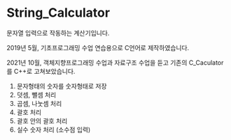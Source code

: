 # String_Calculator

문자열 입력으로 작동하는 계산기입니다.

2019년 5월, 기초프로그래밍 수업 연습용으로 C언어로 제작하였습니다.

2021년 10월, 객체지향프로그래밍 수업과 자료구조 수업을 듣고 기존의 C_Caculator를 C++로 고쳐보았습니다.

1. 문자형태의 숫자를 숫자형태로 저장
2. 덧셈, 뺄셈 처리
3. 곱셈, 나눗셈 처리
4. 괄호 처리
5. 괄호 안의 괄호 처리
6. 실수 숫자 처리 (소수점 입력)
